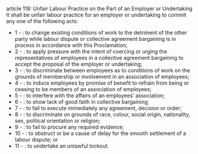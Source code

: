 article 118: Unfair Labour Practice on the Part of an Employer or Undertaking
It shall be unfair labour practice for an employer or undertaking to commit any one of the following acts:
<ul>
			<li>1 - : to change existing conditions of work to the detriment of the other party while labour dispute or collective agreement bargaining is in process in accordance with this Proclamation;<ul>
			</ul></li>			<li>2 - : to apply pressure with the intent of coercing or urging the representatives of employees in a collective agreement bargaining to accept the proposal of the employer or undertaking;<ul>
			</ul></li>			<li>3 - : to discriminate between employees as to conditions of work on the grounds of membership or involvement in an association of employees;<ul>
			</ul></li>			<li>4 - : to induce employees by promise of benefit to refrain from being or ceasing to be members of an association of employees;<ul>
			</ul></li>			<li>5 - : to interfere with the affairs of an employees’ association;<ul>
			</ul></li>			<li>6 - : to show lack of good faith in collective bargaining;<ul>
			</ul></li>			<li>7 - : to fail to execute immediately any agreement, decision or order;<ul>
			</ul></li>			<li>8 - : to discriminate on grounds of race, colour, social origin, nationality, sex, political orientation or religion;<ul>
			</ul></li>			<li>9 - : to fail to procure any required evidence;<ul>
			</ul></li>			<li>10 - : to obstruct or be a cause of delay for the smooth settlement of a labour dispute; or<ul>
			</ul></li>			<li>11 - : to undertake an unlawful lockout.<ul>
			</ul></li></ul>